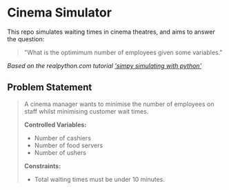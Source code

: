 # Cinema Simulator

This repo simulates waiting times in cinema theatres, and aims to answer the question:
>"What is the optimimum number of employees given some variables." 


*Based on the realpython.com tutorial 
['simpy simulating with python'](https://realpython.com/simpy-simulating-with-python/#creating-the-environment-class-definition)*

## Problem Statement
> A cinema manager wants to minimise the number of employees on staff 
> whilst minimising customer wait times.
>
> **Controlled Variables:**
> * Number of cashiers 
> * Number of food servers
> * Number of ushers
> 
> **Constraints:**
> <br><tab>
> * Total waiting times must be under 10 minutes.
